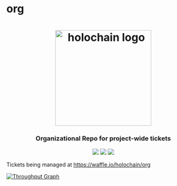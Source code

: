 # org

<h1 align="center">
  <a href="http://holochain.org"><img width="250" src="https://github.com/holochain/org/blob/master/logo/holochain_logo.png?raw=true" alt="holochain logo" /></a>
</h1>

<h3 align="center">Organizational Repo for project-wide tickets</h3>

<p align="center">
  <a href="http://holochain.org/"><img src="https://img.shields.io/badge/project-holochain-yellow.svg?style=flat-square" /></a>
  <a href="https://chat.holochain.net"><img src="https://img.shields.io/badge/chat-chat%2eholochain%2e.netyellow.svg?style=flat-square" /></a>
  <a href="https://waffle.io/holochian/org"><img src="https://img.shields.io/badge/pm-waffle-yellow.svg?style=flat-square" /></a>
</p>


Tickets being managed at https://waffle.io/holochain/org

[![Throughput Graph](https://graphs.waffle.io/holochain/org/throughput.svg)](https://waffle.io/holochain/org/metrics/throughput)
